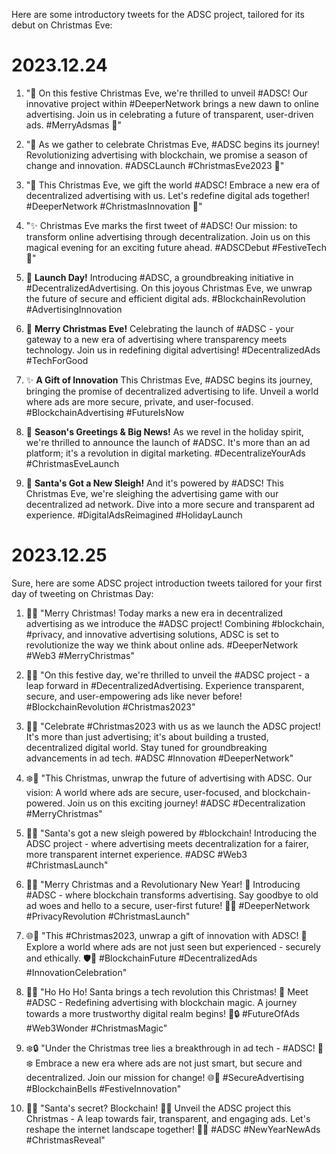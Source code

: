 Here are some introductory tweets for the ADSC project, tailored for its debut on Christmas Eve:
# 2023.12.24
1. "🎄 On this festive Christmas Eve, we're thrilled to unveil #ADSC! Our innovative project within #DeeperNetwork brings a new dawn to online advertising. Join us in celebrating a future of transparent, user-driven ads. #MerryAdsmas 🌟"

2. "🌟 As we gather to celebrate Christmas Eve, #ADSC begins its journey! Revolutionizing advertising with blockchain, we promise a season of change and innovation. #ADSCLaunch #ChristmasEve2023 🎅"

3. "🎁 This Christmas Eve, we gift the world #ADSC! Embrace a new era of decentralized advertising with us. Let's redefine digital ads together! #DeeperNetwork #ChristmasInnovation 🌲"

4. "✨ Christmas Eve marks the first tweet of #ADSC! Our mission: to transform online advertising through decentralization. Join us on this magical evening for an exciting future ahead. #ADSCDebut #FestiveTech 🎉"

5. 🚀 **Launch Day!** Introducing #ADSC, a groundbreaking initiative in #DecentralizedAdvertising. On this joyous Christmas Eve, we unwrap the future of secure and efficient digital ads. #BlockchainRevolution #AdvertisingInnovation

6. 🌟 **Merry Christmas Eve!** Celebrating the launch of #ADSC - your gateway to a new era of advertising where transparency meets technology. Join us in redefining digital advertising! #DecentralizedAds #TechForGood

7. ✨ **A Gift of Innovation** This Christmas Eve, #ADSC begins its journey, bringing the promise of decentralized advertising to life. Unveil a world where ads are more secure, private, and user-focused. #BlockchainAdvertising #FutureIsNow

8. 🎄 **Season's Greetings & Big News!** As we revel in the holiday spirit, we're thrilled to announce the launch of #ADSC. It's more than an ad platform; it's a revolution in digital marketing. #DecentralizeYourAds #ChristmasEveLaunch

9. 🎅 **Santa's Got a New Sleigh!** And it's powered by #ADSC! This Christmas Eve, we're sleighing the advertising game with our decentralized ad network. Dive into a more secure and transparent ad experience. #DigitalAdsReimagined #HolidayLaunch
# 2023.12.25
Sure, here are some ADSC project introduction tweets tailored for your first day of tweeting on Christmas Day:

1. 🎄🚀 "Merry Christmas! Today marks a new era in decentralized advertising as we introduce the #ADSC project! Combining #blockchain, #privacy, and innovative advertising solutions, ADSC is set to revolutionize the way we think about online ads. #DeeperNetwork #Web3 #MerryChristmas"

2. 🌟✨ "On this festive day, we're thrilled to unveil the #ADSC project - a leap forward in #DecentralizedAdvertising. Experience transparent, secure, and user-empowering ads like never before! #BlockchainRevolution #Christmas2023"

3. 🔔🌐 "Celebrate #Christmas2023 with us as we launch the ADSC project! It's more than just advertising; it's about building a trusted, decentralized digital world. Stay tuned for groundbreaking advancements in ad tech. #ADSC #Innovation #DeeperNetwork"

4. ❄️🔐 "This Christmas, unwrap the future of advertising with ADSC. Our vision: A world where ads are secure, user-focused, and blockchain-powered. Join us on this exciting journey! #ADSC #Decentralization #MerryChristmas"

5. 🎅🌟 "Santa's got a new sleigh powered by #blockchain! Introducing the ADSC project - where advertising meets decentralization for a fairer, more transparent internet experience. #ADSC #Web3 #ChristmasLaunch"

6. 🎄🌟 "Merry Christmas and a Revolutionary New Year! 🚀 Introducing #ADSC - where blockchain transforms advertising. Say goodbye to old ad woes and hello to a secure, user-first future! 🎁💡 #DeeperNetwork #PrivacyRevolution #ChristmasLaunch"

7. 🌐🔔 "This #Christmas2023, unwrap a gift of innovation with ADSC! 🎁 Explore a world where ads are not just seen but experienced - securely and ethically. 🛡️🚀 #BlockchainFuture #DecentralizedAds #InnovationCelebration"

8. 🎅✨ "Ho Ho Ho! Santa brings a tech revolution this Christmas! 🌲 Meet #ADSC - Redefining advertising with blockchain magic. A journey towards a more trustworthy digital realm begins! 🚀🔒 #FutureOfAds #Web3Wonder #ChristmasMagic"

9. ❄️🔒 "Under the Christmas tree lies a breakthrough in ad tech - #ADSC! 🌲❄️ Embrace a new era where ads are not just smart, but secure and decentralized. Join our mission for change! 🌐🚀 #SecureAdvertising #BlockchainBells #FestiveInnovation"

10. 🌟🎅 "Santa's secret? Blockchain! 🎅🔗 Unveil the ADSC project this Christmas - A leap towards fair, transparent, and engaging ads. Let's reshape the internet landscape together! 🚀🌲 #ADSC #NewYearNewAds #ChristmasReveal"
